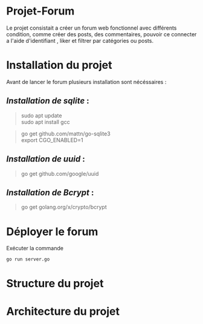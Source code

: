 # Projet-Forum

Le projet consistait a créer un forum web fonctionnel avec différents condition, comme créer des posts, des commentaires, pouvoir ce connecter a l'aide d'identifiant , liker et filtrer par catégories ou posts.

# Installation du projet

Avant de lancer le forum plusieurs installation sont nécéssaires :

## _Installation de sqlite_ :  
> sudo apt update  
sudo apt install gcc

> go get github.com/mattn/go-sqlite3  
export CGO_ENABLED=1

## _Installation de uuid_ :
> go get github.com/google/uuid

## _Installation de Bcrypt_ :
> go get golang.org/x/crypto/bcrypt

# Déployer le forum

Exécuter la commande 
```bash 
go run server.go
```

# Structure du projet


# Architecture du projet